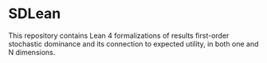 # SDLean
This repository contains Lean 4 formalizations of results first-order stochastic dominance and its connection to expected utility, in both one and N dimensions.
